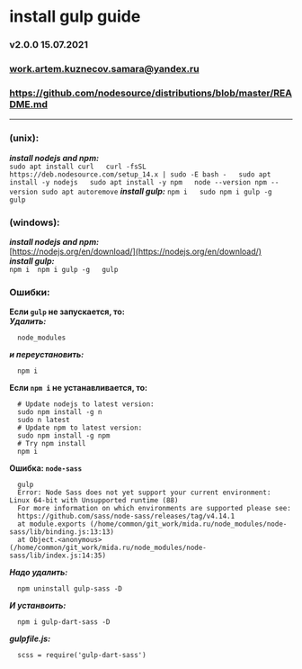 # install gulp guide

### v2.0.0 15.07.2021

### work.artem.kuznecov.samara@yandex.ru

### https://github.com/nodesource/distributions/blob/master/README.md
---
### (unix): 
  ***install nodejs and npm:***   
    ```
      sudo apt install curl  
      curl -fsSL https://deb.nodesource.com/setup_14.x | sudo -E bash -  
      sudo apt install -y nodejs  
      sudo apt install -y npm  
      node --version
      npm --version
      sudo apt autoremove
    ``` 
  ***install gulp:*** 
    ```
      npm i  
      sudo npm i gulp -g 
      gulp
    ```

### (windows):  
  ***install nodejs and npm:***   
    [https://nodejs.org/en/download/](https://nodejs.org/en/download/)  
  ***install gulp:***  
    ```
      npm i 
      npm i gulp -g  
      gulp 
    ```

### Ошибки:
  **Если ```gulp``` не запускается, то:**  
  ***Удалить:***
  ```
    node_modules
  ``` 
  ***и переустановить:***
  ```
    npm i
  ```

  **Если ```npm i``` не устанавливается, то:**
  ```
    # Update nodejs to latest version:
    sudo npm install -g n
    sudo n latest
    # Update npm to latest version:
    sudo npm install -g npm
    # Try npm install
    npm i
  ```

  **Ошибка: ```node-sass```** 
  ```
    gulp
    Error: Node Sass does not yet support your current environment: Linux 64-bit with Unsupported runtime (88)
    For more information on which environments are supported please see:
    https://github.com/sass/node-sass/releases/tag/v4.14.1
    at module.exports (/home/common/git_work/mida.ru/node_modules/node-sass/lib/binding.js:13:13)
    at Object.<anonymous> (/home/common/git_work/mida.ru/node_modules/node-sass/lib/index.js:14:35)
  ```
  ***Надо удалить:***
  ```
    npm uninstall gulp-sass -D
  ```
  ***И устанвоить:***
  ```
    npm i gulp-dart-sass -D
  ```
  ***gulpfile.js:***
  ```
    scss = require('gulp-dart-sass')
  ```